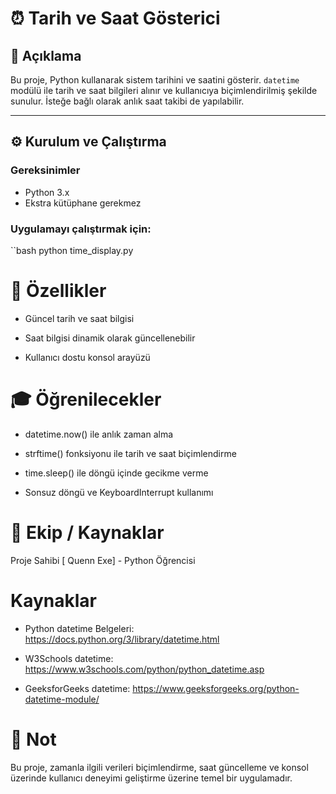 # ⏰ Tarih ve Saat Gösterici

## 📌 Açıklama

Bu proje, Python kullanarak sistem tarihini ve saatini gösterir. `datetime` modülü ile tarih ve saat bilgileri alınır ve kullanıcıya biçimlendirilmiş şekilde sunulur. İsteğe bağlı olarak anlık saat takibi de yapılabilir.

---

## ⚙️ Kurulum ve Çalıştırma

### Gereksinimler

- Python 3.x
- Ekstra kütüphane gerekmez

### Uygulamayı çalıştırmak için:

``bash
python time_display.py

# 🚀 Özellikler
- Güncel tarih ve saat bilgisi

- Saat bilgisi dinamik olarak güncellenebilir

- Kullanıcı dostu konsol arayüzü

# 🎓 Öğrenilecekler
- datetime.now() ile anlık zaman alma

- strftime() fonksiyonu ile tarih ve saat biçimlendirme

- time.sleep() ile döngü içinde gecikme verme

- Sonsuz döngü ve KeyboardInterrupt kullanımı

# 👥 Ekip / Kaynaklar

Proje Sahibi
[ Quenn Exe] - Python Öğrencisi

# Kaynaklar
- Python datetime Belgeleri: https://docs.python.org/3/library/datetime.html

- W3Schools datetime: https://www.w3schools.com/python/python_datetime.asp

- GeeksforGeeks datetime: https://www.geeksforgeeks.org/python-datetime-module/

# 📌 Not
Bu proje, zamanla ilgili verileri biçimlendirme, saat güncelleme ve konsol üzerinde kullanıcı deneyimi geliştirme üzerine temel bir uygulamadır.

